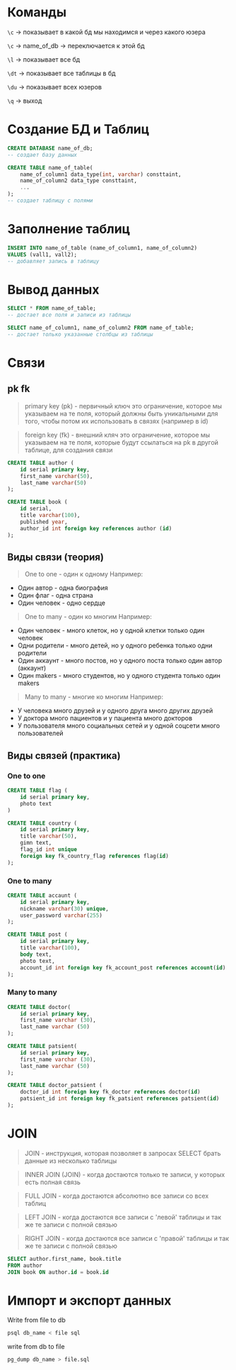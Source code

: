 # Команды
`\c` -> показывает в какой  бд мы находимся и через какого юзера 

`\c` -> name_of_db -> переключается к этой бд

`\l` -> показывает все бд

`\dt` -> показывает все таблицы в бд

`\du` -> показывает всех юзеров

`\q` -> выход

# Создание БД и Таблиц
```sql
CREATE DATABASE name_of_db;
-- создает базу данных
```

```sql
CREATE TABLE name_of_table(
    name_of_column1 data_type(int, varchar) consttaint,
    name_of_column2 data_type consttaint,
    ...
);
-- создает таблицу с полями
```
# Заполнение таблиц
```sql
INSERT INTO name_of_table (name_of_column1, name_of_column2) 
VALUES (vall1, vall2);
-- добавляет запись в таблицу
```
# Вывод данных 
```sql
SELECT * FROM name_of_table;
-- достает все поля и записи из таблицы
```
```sql
SELECT name_of_column1, name_of_column2 FROM name_of_table;
-- достает только указанные столбцы из таблицы
```
# Связи
## pk fk
> primary key (pk) - первичный ключ
> это ограничение, которое мы указываем на те поля, который должны быть уникальными для того, 
> чтобы потом их использовать в связях (например в id)

> foreign key (fk) - внешний кляч 
> это ограничение, которое мы указываем на те поля, которые будут ссылаться на pk в другой таблице, для создания связи

```sql
CREATE TABLE author (
    id serial primary key,
    first_name varchar(50),
    last_name varchar(50)
);

CREATE TABLE book (
    id serial,
    title varchar(100),
    published year,
    author_id int foreign key references author (id)
);
```
## Виды связи (теория)
> One to one - один к одному 
Например: 
* Один автор - одна биография
* Один флаг - одна страна
* Один человек - одно сердце

> One to many - один ко многим
Например:

* Один человек - много клеток, но у одной клетки только один человек
* Одни родители - много детей, но у одного ребенка только одни родители
* Один аккаунт - много постов, но у одного поста только один автор (аккаунт)
* Один makers - много студентов, но у одного студента только один makers

> Many to many - многие ко многим
Например:

* У человека много друзей и у одного друга много других друзей
* У доктора много пациентов и у пациента много докторов
* У пользователя много социальных сетей и у одной соцсети много пользователей


## Виды связей (практика)
### One to one
```sql
CREATE TABLE flag (
    id serial primary key,
    photo text
)

CREATE TABLE country (
    id serial primary key,
    title varchar(50),
    gimn text,
    flag_id int unique 
    foreign key fk_country_flag references flag(id) 
);
```
### One to many
```sql
CREATE TABLE accaunt (
    id serial primary key,
    nickname varchar(30) unique,
    user_password varchar(255)
);

CREATE TABLE post (
    id serial primary key,
    title varchar(100),
    body text,
    photo text,
    account_id int foreign key fk_account_post references account(id) 
);
```
### Many to many
```sql
CREATE TABLE doctor(
    id serial primary key,
    first_name varchar (30),
    last_name varchar (50)
);

CREATE TABLE patsient(
    id serial primary key,
    first_name varchar (30),
    last_name varchar (50)
);

CREATE TABLE doctor_patsient (
    doctor_id int foreign key fk_doctor references doctor(id)
    patsient_id int foreign key fk_patsient references patsient(id) 
);
```

# JOIN
> JOIN - инструкция, которая  позволяет  в  запросах SELECT брать данные из несколько таблицы 

> INNER JOIN (JOIN) - когда достаются только те записи, у которых есть полная связь

> FULL JOIN - когда достаются абсолютно все записи со всех таблиц

> LEFT JOIN - когда достаются все записи с 'левой' таблицы и так же те записи с полной связью

> RIGHT JOIN - когда достаются все записи с 'правой' таблицы и так же те записи с полной связью

```sql
SELECT author.first_name, book.title
FROM author
JOIN book ON author.id = book.id
```
# Импорт и экспорт данных
Write from file to db
```bash
psql db_name < file sql
```
write from db to file 
```bash
pg_dump db_name > file.sql
```
